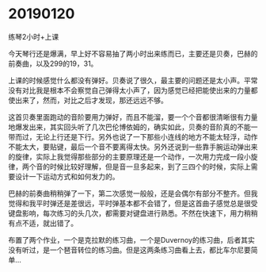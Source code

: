 # 20190120

练琴2小时+上课

今天琴行还是爆满，早上好不容易抽了两小时出来练而已，主要还是贝奏，巴赫的前奏曲，以及299的19，31。

上课的时候感觉什么都没有弹好。贝奏说了很久，最主要的问题还是太小声。平常没有对比我是根本不会察觉自己弹得太小声了，因为感觉已经把能使出来的力量都使出来了，然而，对比之后才发现，那还远远不够。

这首贝奏里面跑动的音阶要用力弹好，而且不能溜，要一个个音都很清晰很有力量地爆发出来，其实回头听了几次巴伦博依姆的，确实如此，贝奏的音阶真的不能一带而过，无论上行还是下行。另外也说了一下那些小连线的地方不能太轻浮，动作不能太大，要贴键，最后一个音不要离得太快。另外还说到一些靠手腕运动弹出来的旋律，实际上我觉得那些部分的主要原理还是一个动作，一次用力完成一段小旋律，两个音的时候比较好理解，但是音一旦多起来，到了三四个的时候，实际上需要设计一下运动方式和如何发力的。

巴赫的前奏曲稍稍弹了一下，第二次感觉一般般，还是会偶尔有部分不整齐。但我觉得和我平时弹还是差很远，平时弹基本都不会错了，但是这首曲子感觉总是很受键盘影响，每次练习的头几次，都需要对键盘进行熟悉。不然在快速下，用力稍稍有点不适，就出错了。

布置了两个作业，一个是克拉默的练习曲，一个是Duvernoy的练习曲，后者其实没有听过，是一个琶音转位的练习曲。但是这两条练习曲看上去，都比车尔尼要简单...
